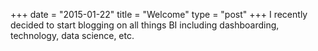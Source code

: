 
+++
date = "2015-01-22"
title = "Welcome"
type = "post"
+++
I recently decided to start blogging on all things BI including dashboarding, technology, data science, etc.